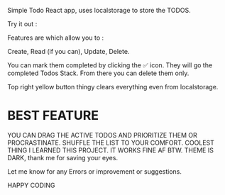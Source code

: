 Simple Todo React app, uses localstorage to store the TODOS.

Try it out :

Features are which allow you to :

Create,
Read (if you can),
Update,
Delete.

You can mark them completed by clicking the ✅ icon. They will go the completed Todos Stack. From there you can delete them only.

Top right yellow button thingy clears everything even from localstorage.

# BEST FEATURE

YOU CAN DRAG THE ACTIVE TODOS AND PRIORITIZE THEM OR PROCRASTINATE. SHUFFLE THE LIST TO YOUR COMFORT. COOLEST THING I LEARNED THIS PROJECT. IT WORKS FINE AF BTW.
THEME IS DARK, thank me for saving your eyes.

Let me know for any Errors or improvement or suggestions.

HAPPY CODING
